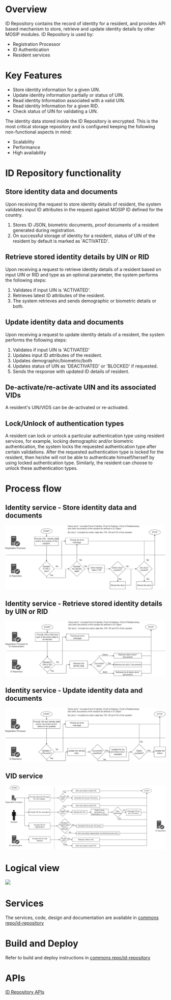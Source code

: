 # Overview

ID Repository contains the record of identity for a resident, and provides API based mechanism to store, retrieve and update identity details by other MOSIP modules. ID Repository is used by: 
* Registration Processor
* ID Authentication
* Resident services

#  Key Features 

* Store identity information for a given UIN.
* Update identity information partially or status of UIN.
* Read identity Information associated with a valid UIN.
* Read identity Information for a given RID.
* Check status of UIN for validating a UIN.

The identity data stored inside the ID Repository is encrypted. This is the most critical storage repository and is configured keeping the following non-functional aspects in mind:

* Scalability 
* Performance
* High availability

#  ID Repository functionality

## Store identity data and documents 

Upon receiving the request to store identity details of resident, the system validates input ID attributes in the request against MOSIP ID defined for the country.

1. Stores ID JSON, biometric documents, proof documents of a resident generated during registration.
1. On successful storage of identity for a resident, status of UIN of the resident by default is marked as 'ACTIVATED'.

## Retrieve stored identity details by UIN or RID 

Upon receiving a request to retrieve identity details of a resident based on input UIN or RID and type as an optional parameter, the system performs the following steps:

1. Validates if input UIN is 'ACTIVATED'.
1. Retrieves latest ID attributes of the resident.
1. The system retrieves and sends demographic or biometric details or both. 

## Update identity data and documents 

Upon receiving a request to update identity details of a resident, the system performs the following steps:

1. Validates if input UIN is 'ACTIVATED'
1. Updates input ID attributes of the resident.
1. Updates demographic/biometric/both 
1. Updates status of UIN as 'DEACTIVATED' or 'BLOCKED' if requested.
1. Sends the response with updated ID details of resident.

## De-activate/re-activate UIN and its associated VIDs 

A resident's UIN/VIDS can be de-activated or re-activated.  

## Lock/Unlock of authentication types

A resident can lock or unlock a particular authentication type using resident services, for example, locking demographic and/or biometric authentication, the system locks the requested authentication type after certain validations. After the requested authentication type is locked for the resident, then he/she will not be able to authenticate himself/herself by using locked authentication type. Similarly, the resident can choose to unlock these authentication types.

# Process flow

## Identity service - Store identity data and documents
![](_images/id_repo/id_repo_identity_service_store_identity_flow.jpg) 

## Identity service - Retrieve stored identity details by UIN or RID 
![](_images/id_repo/id_repo_identity_service_retrieve_identity_flow.jpg) 

## Identity service - Update identity data and documents 
![](_images/id_repo/id_repo_identity_service_update_identity_flow.jpg) 

## VID service
![](_images/id_repo/id_repo_vid_service_flow.jpg) 

# Logical view
![](_images/id_repo/id_repo_logical_view.jpg)

# Services

The services, code, design and documentation are available in [commons repo/id-repository](https://github.com/mosip/commons/tree/master/id-repository)

# Build and Deploy

Refer to build and deploy instructions in [commons repo/id-repository](https://github.com/mosip/commons/tree/master/id-repository)

# APIs

[ID Repository APIs](ID-Repository-APIs.md)
